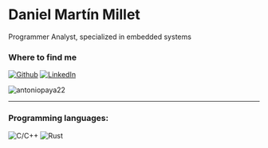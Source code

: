 <h1>Daniel Martín Millet</h1>


<p>Programmer Analyst, specialized in embedded systems</p>

<h3>Where to find me</h3>
<p><a href="https://github.com/DanielMarMil" target="_blank"><img alt="Github" src="https://img.shields.io/badge/GitHub-%2312100E.svg?&style=for-the-badge&logo=Github&logoColor=white" /></a> <a href="https://www.linkedin.com/in/danielmalmir/" target="_blank"><img alt="LinkedIn" src="https://img.shields.io/badge/linkedin-%230077B5.svg?&style=for-the-badge&logo=linkedin&logoColor=white" /></a> 
</p>
<img src="https://github-readme-stats.vercel.app/api?username=antoniopaya22&show_icons=true&count_private=true&include_all_commits=true" alt="antoniopaya22" />

---


<h3>Programming languages:</h3>
<p>
    <img alt="C/C++" src="https://img.shields.io/badge/C++-00599C?style=flat-square&logo=C%2B%2B&logoColor=white" />
    <img alt="Rust" src="https://img.shields.io/badge/-Rust-000000?style=flat-square&logo=rust&logoColor=white" />
</p>
